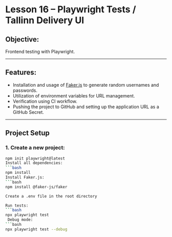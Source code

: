 # Lesson 16 – Playwright Tests / Tallinn Delivery UI

## Objective:
Frontend testing with Playwright.

---

##  Features:

- Installation and usage of [Faker.js](https://www.npmjs.com/package/@faker-js/faker) to generate random usernames and passwords.
- Utilization of environment variables for URL management.
- Verification using CI workflow.
- Pushing the project to GitHub and setting up the application URL as a GitHub Secret.

---

## Project Setup

### 1. Create a new project:
```bash
npm init playwright@latest
Install all dependencies:
```bash
npm install
Install Faker.js:
```bash
npm install @faker-js/faker

Create a .env file in the root directory

Run tests:
```bash
npx playwright test
 Debug mode:
```bash
npx playwright test --debug
